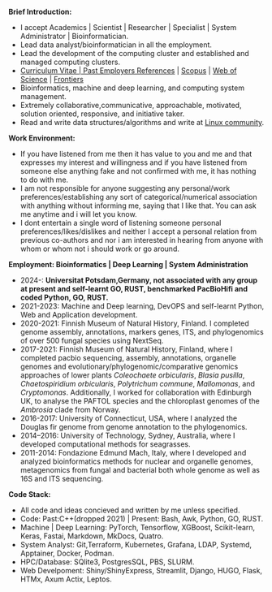 **Brief Introduction:**
- I accept Academics | Scientist | Researcher | Specialist | System Administrator | Bioinformatician. 
- Lead data analyst/bioinformatician in	all the employment. 
- Lead the development of the computing cluster and established and managed computing clusters. 
- [Curriculum Vitae | Past Employers References](https://drive.google.com/file/d/1Fl3VkXVq9eFir_DzXnavfCCZK9GyZo9a/view?usp=sharing) | [Scopus](https://www.scopus.com/authid/detail.uri?authorId=36633064300) | [Web of Science](https://www.webofscience.com/wos/author/record/1149035) | [Frontiers](https://loop.frontiersin.org/people/33293/overview)
- Bioinformatics, machine and deep learning, and computing system management.
- Extremely collaborative,communicative, approachable, motivated, solution oriented, responsive, and initiative taker.
- Read and write data structures/algorithms and write at [Linux community](https://linuxcommunity.io/u/gauravearn/activity). 

**Work Environment:**
- If you have listened from me then it has value to you and me and that expresses my interest and willingness and if you have listened from someone else anything fake and not confirmed with me, it has nothing to do with me. 
- I am not responsible for anyone suggesting any personal/work preferences/establishing any sort of categorical/numerical association with anything without informing me, saying that I like that. You can ask me anytime and i will let you know. 
- I dont entertain a single word of listening someone personal preferences/likes/dislikes and neither I accept a personal relation from previous co-authors and nor i am interested in hearing from anyone with whom or whom not i should work or go around.  

**Employment: Bioinformatics | Deep Learning | System Administration**
- 2024-: **Universitat Potsdam,Germany, not associated with any group at present and self-learnt GO, RUST, benchmarked PacBioHifi and coded Python, GO, RUST.** 
- 2021-2023: Machine and Deep learning, DevOPS and self-learnt Python, Web and Application development. 
- 2020-2021: Finnish Museum of Natural History, Finland. I completed genome assembly, annotations, markers genes, ITS, and phylogenomics of over 500 fungal species using NextSeq.
- 2017-2021: Finnish Museum of Natural History, Finland, where I completed pacbio sequencing, assembly, annotations, organelle genomes and evolutionary/phylogenomic/comparative genomics approaches of lower plants *Coleochaete orbicularis*, *Blasia pusilla*, *Chaetospiridium orbicularis*, *Polytrichum commune*, *Mallomonas*, and *Cryptomonas*. Additionally, I worked for collaboration with Edinburgh UK, to analyse the PAFTOL species and the chloroplast genomes of the *Ambrosia* clade from Norway.
- 2016-2017: University of Connecticut, USA, where I analyzed the Douglas fir genome from genome annotation to the phylogenomics.
- 2014–2016: University of Technology, Sydney, Australia, where I developed computational methods for seagrasses.
- 2011-2014: Fondazione Edmund Mach, Italy, where I developed and analyzed bioinformatics methods for nuclear and organelle genomes, metagenomics from fungal and bacterial both whole genome as well as 16S and ITS sequencing.

**Code Stack:** 
- All code and ideas concieved and written by me unless specified. 
- Code: Past:C++(dropped 2021) | Present: Bash, Awk, Python, GO, RUST.
- Machine | Deep Learning: PyTorch, Tensorflow, XGBoost, Scikit-learn, Keras, Fastai, Markdown, MkDocs, Quatro.
- System Analyst: Git,Terraform, Kubernetes, Grafana, LDAP, Systemd, Apptainer, Docker, Podman. 
- HPC/Database: SQlite3, PostgresSQL, PBS, SLURM.
- Web Develpoment: Shiny/ShinyExpress, Streamlit, Django, HUGO, Flask, HTMx, Axum Actix, Leptos. 
